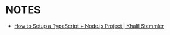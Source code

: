 # NOTES

- [How to Setup a TypeScript + Node.js Project | Khalil Stemmler](https://khalilstemmler.com/blogs/typescript/node-starter-project/)

